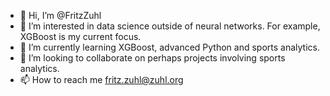 - 👋 Hi, I’m @FritzZuhl
- 👀 I’m interested in data science outside of neural networks. For example, XGBoost is my current focus.
- 🌱 I’m currently learning XGBoost, advanced Python and sports analytics.
- 💞️ I’m looking to collaborate on perhaps projects involving sports analytics.
- 📫 How to reach me fritz.zuhl@zuhl.org

<!---
FritzZuhl/FritzZuhl is a ✨ special ✨ repository because its `README.md` (this file) appears on your GitHub profile.
You can click the Preview link to take a look at your changes.
--->

